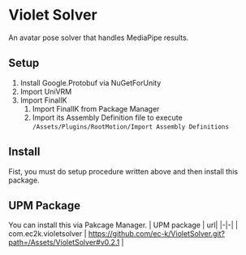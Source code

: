 # Violet Solver

An avatar pose solver that handles MediaPipe results.

## Setup

1. Install Google.Protobuf via NuGetForUnity
2. Import UniVRM
3. Import FinalIK
   1. Import FinalIK from Package Manager
   2. Import its Assembly Definition file to execute `/Assets/Plugins/RootMotion/Import Assembly Definitions`

## Install

Fist, you must do setup procedure written above and then install this package.

## UPM Package

You can install this via Pakcage Manager.
| UPM package | url|
|-|-|
| com.ec2k.violetsolver | https://github.com/ec-k/VioletSolver.git?path=/Assets/VioletSolver#v0.2.1 |
